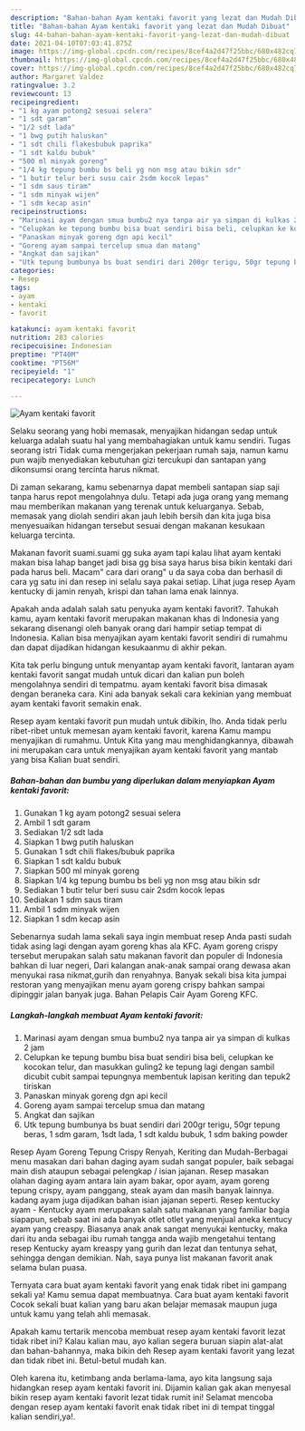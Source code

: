 ```yaml
---
description: "Bahan-bahan Ayam kentaki favorit yang lezat dan Mudah Dibuat"
title: "Bahan-bahan Ayam kentaki favorit yang lezat dan Mudah Dibuat"
slug: 44-bahan-bahan-ayam-kentaki-favorit-yang-lezat-dan-mudah-dibuat
date: 2021-04-10T07:03:41.875Z
image: https://img-global.cpcdn.com/recipes/8cef4a2d47f25bbc/680x482cq70/ayam-kentaki-favorit-foto-resep-utama.jpg
thumbnail: https://img-global.cpcdn.com/recipes/8cef4a2d47f25bbc/680x482cq70/ayam-kentaki-favorit-foto-resep-utama.jpg
cover: https://img-global.cpcdn.com/recipes/8cef4a2d47f25bbc/680x482cq70/ayam-kentaki-favorit-foto-resep-utama.jpg
author: Margaret Valdez
ratingvalue: 3.2
reviewcount: 13
recipeingredient:
- "1 kg ayam potong2 sesuai selera"
- "1 sdt garam"
- "1/2 sdt lada"
- "1 bwg putih haluskan"
- "1 sdt chili flakesbubuk paprika"
- "1 sdt kaldu bubuk"
- "500 ml minyak goreng"
- "1/4 kg tepung bumbu bs beli yg non msg atau bikin sdr"
- "1 butir telur beri susu cair 2sdm kocok lepas"
- "1 sdm saus tiram"
- "1 sdm minyak wijen"
- "1 sdm kecap asin"
recipeinstructions:
- "Marinasi ayam dengan smua bumbu2 nya tanpa air ya simpan di kulkas 2 jam"
- "Celupkan ke tepung bumbu bisa buat sendiri bisa beli, celupkan ke kocokan telur, dan masukkan guling2 ke tepung lagi dengan sambil dicubit cubit sampai tepungnya membentuk lapisan keriting dan tepuk2 tiriskan"
- "Panaskan minyak goreng dgn api kecil"
- "Goreng ayam sampai tercelup smua dan matang"
- "Angkat dan sajikan"
- "Utk tepung bumbunya bs buat sendiri dari 200gr terigu, 50gr tepung beras, 1 sdm garam, 1sdt lada, 1 sdt kaldu bubuk, 1 sdm baking powder"
categories:
- Resep
tags:
- ayam
- kentaki
- favorit

katakunci: ayam kentaki favorit 
nutrition: 283 calories
recipecuisine: Indonesian
preptime: "PT40M"
cooktime: "PT56M"
recipeyield: "1"
recipecategory: Lunch

---
```



![Ayam kentaki favorit](https://img-global.cpcdn.com/recipes/8cef4a2d47f25bbc/680x482cq70/ayam-kentaki-favorit-foto-resep-utama.jpg)

Selaku seorang yang hobi memasak, menyajikan hidangan sedap untuk keluarga adalah suatu hal yang membahagiakan untuk kamu sendiri. Tugas seorang istri Tidak cuma mengerjakan pekerjaan rumah saja, namun kamu pun wajib menyediakan kebutuhan gizi tercukupi dan santapan yang dikonsumsi orang tercinta harus nikmat.

Di zaman  sekarang, kamu sebenarnya dapat membeli santapan siap saji tanpa harus repot mengolahnya dulu. Tetapi ada juga orang yang memang mau memberikan makanan yang terenak untuk keluarganya. Sebab, memasak yang diolah sendiri akan jauh lebih bersih dan kita juga bisa menyesuaikan hidangan tersebut sesuai dengan makanan kesukaan keluarga tercinta. 

Makanan favorit suami.suami gg suka ayam tapi kalau lihat ayam kentaki makan bisa lahap banget jadi bisa gg bisa saya harus bisa bikin kentaki dari pada harus beli. Macam&#34; cara dari orang&#34; u da saya coba dan berhasil di cara yg satu ini dan resep ini selalu saya pakai setiap. Lihat juga resep Ayam kentucky di jamin renyah, krispi dan tahan lama enak lainnya.

Apakah anda adalah salah satu penyuka ayam kentaki favorit?. Tahukah kamu, ayam kentaki favorit merupakan makanan khas di Indonesia yang sekarang disenangi oleh banyak orang dari hampir setiap tempat di Indonesia. Kalian bisa menyajikan ayam kentaki favorit sendiri di rumahmu dan dapat dijadikan hidangan kesukaanmu di akhir pekan.

Kita tak perlu bingung untuk menyantap ayam kentaki favorit, lantaran ayam kentaki favorit sangat mudah untuk dicari dan kalian pun boleh mengolahnya sendiri di tempatmu. ayam kentaki favorit bisa dimasak dengan beraneka cara. Kini ada banyak sekali cara kekinian yang membuat ayam kentaki favorit semakin enak.

Resep ayam kentaki favorit pun mudah untuk dibikin, lho. Anda tidak perlu ribet-ribet untuk memesan ayam kentaki favorit, karena Kamu mampu menyajikan di rumahmu. Untuk Kita yang mau menghidangkannya, dibawah ini merupakan cara untuk menyajikan ayam kentaki favorit yang mantab yang bisa Kalian buat sendiri.

<!--inarticleads1-->

##### Bahan-bahan dan bumbu yang diperlukan dalam menyiapkan Ayam kentaki favorit:

1. Gunakan 1 kg ayam potong2 sesuai selera
1. Ambil 1 sdt garam
1. Sediakan 1/2 sdt lada
1. Siapkan 1 bwg putih haluskan
1. Gunakan 1 sdt chili flakes/bubuk paprika
1. Siapkan 1 sdt kaldu bubuk
1. Siapkan 500 ml minyak goreng
1. Siapkan 1/4 kg tepung bumbu bs beli yg non msg atau bikin sdr
1. Sediakan 1 butir telur beri susu cair 2sdm kocok lepas
1. Sediakan 1 sdm saus tiram
1. Ambil 1 sdm minyak wijen
1. Siapkan 1 sdm kecap asin


Sebenarnya sudah lama sekali saya ingin membuat resep Anda pasti sudah tidak asing lagi dengan ayam goreng khas ala KFC. Ayam goreng crispy tersebut merupakan salah satu makanan favorit dan populer di Indonesia bahkan di luar negeri, Dari kalangan anak-anak sampai orang dewasa akan menyukai rasa nikmat,gurih dan renyahnya. Banyak sekali bisa kita jumpai restoran yang menyajikan menu ayam goreng crispy bahkan sampai dipinggir jalan banyak juga. Bahan Pelapis Cair Ayam Goreng KFC. 

<!--inarticleads2-->

##### Langkah-langkah membuat Ayam kentaki favorit:

1. Marinasi ayam dengan smua bumbu2 nya tanpa air ya simpan di kulkas 2 jam
1. Celupkan ke tepung bumbu bisa buat sendiri bisa beli, celupkan ke kocokan telur, dan masukkan guling2 ke tepung lagi dengan sambil dicubit cubit sampai tepungnya membentuk lapisan keriting dan tepuk2 tiriskan
1. Panaskan minyak goreng dgn api kecil
1. Goreng ayam sampai tercelup smua dan matang
1. Angkat dan sajikan
1. Utk tepung bumbunya bs buat sendiri dari 200gr terigu, 50gr tepung beras, 1 sdm garam, 1sdt lada, 1 sdt kaldu bubuk, 1 sdm baking powder


Resep Ayam Goreng Tepung Crispy Renyah, Keriting dan Mudah-Berbagai menu masakan dari bahan daging ayam sudah sangat populer, baik sebagai main dish ataupun sebagai pelengkap / isian jajanan. Resep masakan olahan daging ayam antara lain ayam bakar, opor ayam, ayam goreng tepung crispy, ayam panggang, steak ayam dan masih banyak lainnya. kadang ayam juga dijadikan bahan isian jajanan seperti. Resep kentucky ayam - Kentucky ayam merupakan salah satu makanan yang familiar bagia siapapun, sebab saat ini ada banyak otlet otlet yang menjual aneka kentucy ayam yang creaspy. Biasanya anak anak sangat menyukai kentucky, maka dari itu anda sebagai ibu rumah tangga anda wajib mengetahui tentang resep Kentucky ayam kreaspy yang gurih dan lezat dan tentunya sehat, sehingga dengan demikian. Nah, saya punya list makanan favorit anak selama bulan puasa. 

Ternyata cara buat ayam kentaki favorit yang enak tidak ribet ini gampang sekali ya! Kamu semua dapat membuatnya. Cara buat ayam kentaki favorit Cocok sekali buat kalian yang baru akan belajar memasak maupun juga untuk kamu yang telah ahli memasak.

Apakah kamu tertarik mencoba membuat resep ayam kentaki favorit lezat tidak ribet ini? Kalau kalian mau, ayo kalian segera buruan siapin alat-alat dan bahan-bahannya, maka bikin deh Resep ayam kentaki favorit yang lezat dan tidak ribet ini. Betul-betul mudah kan. 

Oleh karena itu, ketimbang anda berlama-lama, ayo kita langsung saja hidangkan resep ayam kentaki favorit ini. Dijamin kalian gak akan menyesal bikin resep ayam kentaki favorit lezat tidak rumit ini! Selamat mencoba dengan resep ayam kentaki favorit enak tidak ribet ini di tempat tinggal kalian sendiri,ya!.

